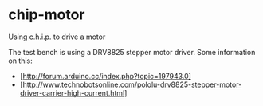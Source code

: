 # chip-motor
Using c.h.i.p. to drive a motor

The test bench is using a DRV8825 stepper motor driver. Some information on this:
* [http://forum.arduino.cc/index.php?topic=197943.0]
* [http://www.technobotsonline.com/pololu-drv8825-stepper-motor-driver-carrier-high-current.html]

